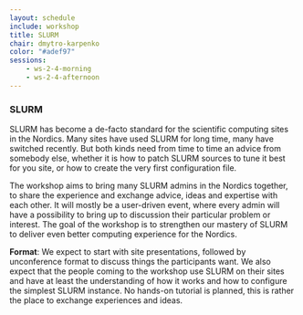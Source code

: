 ```yaml
---
layout: schedule
include: workshop
title: SLURM
chair: dmytro-karpenko
color: "#adef97"
sessions:
    - ws-2-4-morning
    - ws-2-4-afternoon
---
```


### SLURM

SLURM has become a de-facto standard for the scientific computing sites in the
Nordics. Many sites have used SLURM for long time, many have switched recently.
But both kinds need from time to time an advice from somebody else, whether it
is how to patch SLURM sources to tune it best for you site, or how to create the
very first configuration file.

The workshop aims to bring many SLURM admins in the Nordics together, to share
the experience and exchange advice, ideas and expertise with each other. It will
mostly be a user-driven event, where every admin will have a possibility to
bring up to discussion their particular problem or interest. The goal of the
workshop is to strengthen our mastery of SLURM to deliver even better computing
experience for the Nordics.

**Format**: We expect to start with site presentations, followed by unconference
format to discuss things the participants want. We also expect that the people
coming to the workshop use SLURM on their sites and have at least the
understanding of how it works and how to configure the simplest SLURM instance.
No hands-on tutorial is planned, this is rather the place to exchange
experiences and ideas.
